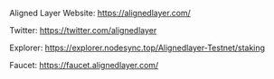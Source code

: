 Aligned Layer
Website: https://alignedlayer.com/

Twitter: https://twitter.com/alignedlayer

Explorer: https://explorer.nodesync.top/Alignedlayer-Testnet/staking

Faucet: https://faucet.alignedlayer.com/
